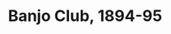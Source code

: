 ---
pid: '61'
_date: circa 1896
derivativo_link: https://derivativo-1.library.columbia.edu/iiif/2/cul:d7wm37pw04/
dlc_link: https://dlc.library.columbia.edu/catalog/cul:v15dv41p69
format: photographs
iiif_json: https://derivativo-1.library.columbia.edu/iiif/2/cul:d7wm37pw04/info.json
name: Pach Brothers (Firm)
native_jpg: https://derivativo-1.library.columbia.edu/iiif/2/cul:d7wm37pw04/full/!768,768/0/native.jpg
shelf_location: OS 17
subjects: College musicals; Banjoists; Columbia University
summary: 
title: Banjo Club, 1894-95
permalink: /photos/61/
layout: photo-page
---
